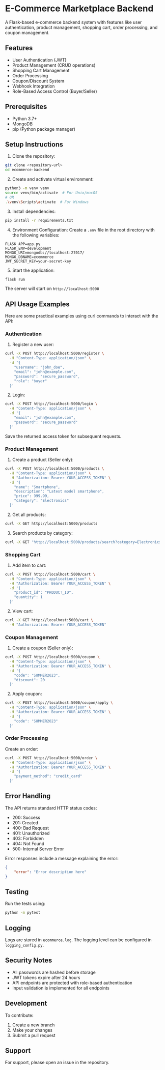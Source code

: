 # E-Commerce Marketplace Backend

A Flask-based e-commerce backend system with features like user authentication, product management, shopping cart, order processing, and coupon management.

## Features

- User Authentication (JWT)
- Product Management (CRUD operations)
- Shopping Cart Management
- Order Processing
- Coupon/Discount System
- Webhook Integration
- Role-Based Access Control (Buyer/Seller)

## Prerequisites

- Python 3.7+
- MongoDB
- pip (Python package manager)

## Setup Instructions

1. Clone the repository:
```bash
git clone <repository-url>
cd ecommerce-backend
```

2. Create and activate virtual environment:
```bash
python3 -m venv venv
source venv/bin/activate  # For Unix/macOS
# OR
.\venv\Scripts\activate  # For Windows
```

3. Install dependencies:
```bash
pip install -r requirements.txt
```

4. Environment Configuration:
Create a `.env` file in the root directory with the following variables:
```
FLASK_APP=app.py
FLASK_ENV=development
MONGO_URI=mongodb://localhost:27017/
MONGO_DBNAME=ecommerce
JWT_SECRET_KEY=your-secret-key
```

5. Start the application:
```bash
flask run
```

The server will start on `http://localhost:5000`

## API Usage Examples

Here are some practical examples using curl commands to interact with the API:

### Authentication

1. Register a new user:
```bash
curl -X POST http://localhost:5000/register \
  -H "Content-Type: application/json" \
  -d '{
    "username": "john_doe",
    "email": "john@example.com",
    "password": "secure_password",
    "role": "buyer"
  }'
```

2. Login:
```bash
curl -X POST http://localhost:5000/login \
  -H "Content-Type: application/json" \
  -d '{
    "email": "john@example.com",
    "password": "secure_password"
  }'
```
Save the returned access token for subsequent requests.

### Product Management

1. Create a product (Seller only):
```bash
curl -X POST http://localhost:5000/products \
  -H "Content-Type: application/json" \
  -H "Authorization: Bearer YOUR_ACCESS_TOKEN" \
  -d '{
    "name": "Smartphone",
    "description": "Latest model smartphone",
    "price": 999.99,
    "category": "Electronics"
  }'
```

2. Get all products:
```bash
curl -X GET http://localhost:5000/products
```

3. Search products by category:
```bash
curl -X GET "http://localhost:5000/products/search?category=Electronics"
```

### Shopping Cart

1. Add item to cart:
```bash
curl -X POST http://localhost:5000/cart \
  -H "Content-Type: application/json" \
  -H "Authorization: Bearer YOUR_ACCESS_TOKEN" \
  -d '{
    "product_id": "PRODUCT_ID",
    "quantity": 1
  }'
```

2. View cart:
```bash
curl -X GET http://localhost:5000/cart \
  -H "Authorization: Bearer YOUR_ACCESS_TOKEN"
```

### Coupon Management

1. Create a coupon (Seller only):
```bash
curl -X POST http://localhost:5000/coupon \
  -H "Content-Type: application/json" \
  -H "Authorization: Bearer YOUR_ACCESS_TOKEN" \
  -d '{
    "code": "SUMMER2023",
    "discount": 20
  }'
```

2. Apply coupon:
```bash
curl -X POST http://localhost:5000/coupon/apply \
  -H "Content-Type: application/json" \
  -H "Authorization: Bearer YOUR_ACCESS_TOKEN" \
  -d '{
    "code": "SUMMER2023"
  }'
```

### Order Processing

Create an order:
```bash
curl -X POST http://localhost:5000/order \
  -H "Content-Type: application/json" \
  -H "Authorization: Bearer YOUR_ACCESS_TOKEN" \
  -d '{
    "payment_method": "credit_card"
  }'
```

## Error Handling

The API returns standard HTTP status codes:
- 200: Success
- 201: Created
- 400: Bad Request
- 401: Unauthorized
- 403: Forbidden
- 404: Not Found
- 500: Internal Server Error

Error responses include a message explaining the error:
```json
{
    "error": "Error description here"
}
```

## Testing

Run the tests using:
```bash
python -m pytest
```

## Logging

Logs are stored in `ecommerce.log`. The logging level can be configured in `logging_config.py`.

## Security Notes

- All passwords are hashed before storage
- JWT tokens expire after 24 hours
- API endpoints are protected with role-based authentication
- Input validation is implemented for all endpoints

## Development

To contribute:
1. Create a new branch
2. Make your changes
3. Submit a pull request

## Support

For support, please open an issue in the repository.
